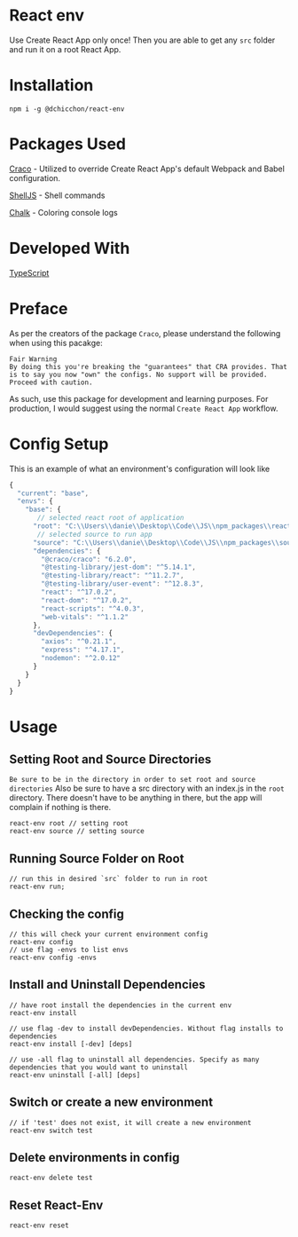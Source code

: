 # React env

Use Create React App only once! Then you are able to get any `src` folder and run it on a root React App.

# Installation

```console
npm i -g @dchicchon/react-env
```

# Packages Used

[Craco](https://www.npmjs.com/package/@craco/craco) - Utilized to override Create React App's default Webpack and Babel configuration.

[ShellJS](https://github.com/shelljs/shelljs) - Shell commands

[Chalk](https://www.npmjs.com/package/chalk) - Coloring console logs

# Developed With

[TypeScript](https://www.typescriptlang.org/)

# Preface
As per the creators of the package `Craco`, please understand the following when using this pacakge:

```
Fair Warning
By doing this you're breaking the "guarantees" that CRA provides. That is to say you now "own" the configs. No support will be provided. Proceed with caution.
```

As such, use this package for development and learning purposes. For production, I would suggest using the normal `Create React App` workflow.

# Config Setup

This is an example of what an environment's configuration will look like

```js
{
  "current": "base",
  "envs": {
    "base": {
       // selected react root of application
      "root": "C:\\Users\\danie\\Desktop\\Code\\JS\\npm_packages\\react-test",
       // selected source to run app
      "source": "C:\\Users\\danie\\Desktop\\Code\\JS\\npm_packages\\source\\src",
      "dependencies": {
        "@craco/craco": "6.2.0",
        "@testing-library/jest-dom": "^5.14.1",
        "@testing-library/react": "^11.2.7",
        "@testing-library/user-event": "^12.8.3",
        "react": "^17.0.2",
        "react-dom": "^17.0.2",
        "react-scripts": "^4.0.3",
        "web-vitals": "^1.1.2"
      },
      "devDependencies": {
        "axios": "^0.21.1",
        "express": "^4.17.1",
        "nodemon": "^2.0.12"
      }
    }
  }
}
```

# Usage

## Setting Root and Source Directories

`Be sure to be in the directory in order to set root and source directories`
Also be sure to have a src directory with an index.js in the `root` directory. There doesn't have to be anything
in there, but the app will complain if nothing is there.

```
react-env root // setting root
react-env source // setting source
```

## Running Source Folder on Root

```
// run this in desired `src` folder to run in root
react-env run;
```

## Checking the config

```
// this will check your current environment config
react-env config
// use flag -envs to list envs
react-env config -envs
```

## Install and Uninstall Dependencies

```
// have root install the dependencies in the current env
react-env install

// use flag -dev to install devDependencies. Without flag installs to dependencies
react-env install [-dev] [deps]

// use -all flag to uninstall all dependencies. Specify as many dependencies that you would want to uninstall
react-env uninstall [-all] [deps]
```

## Switch or create a new environment

```
// if 'test' does not exist, it will create a new environment
react-env switch test
```

## Delete environments in config

```
react-env delete test
```

## Reset React-Env

```
react-env reset
```
